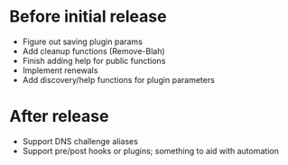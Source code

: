 # Before initial release

- Figure out saving plugin params
- Add cleanup functions (Remove-Blah)
- Finish adding help for public functions
- Implement renewals
- Add discovery/help functions for plugin parameters

# After release

- Support DNS challenge aliases
- Support pre/post hooks or plugins; something to aid with automation
